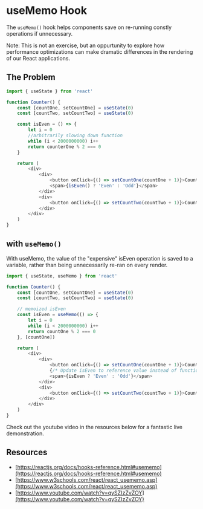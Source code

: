 # useMemo Hook

The `useMemo()` hook helps components save on re-running constly operations if unnecessary. 

Note: This is not an exercise, but an oppurtunity to explore how performance optimizations can make dramatic differences in the rendering of our React applications. 

## The Problem

``` js
import { useState } from 'react'

function Counter() {
    const [countOne, setCountOne] = useState(0)
    const [countTwo, setCountTwo] = useState(0)

    const isEven = () => {
        let i = 0
        //arbitrarily slowing down function
        while (i < 2000000000) i++
        return counterOne % 2 === 0
    }

    return (
        <div>
            <div>
                <button onClick={() => setCountOne(countOne + 1)}>Count One - {countOne}</button>
                <span>{isEven() ? 'Even' : 'Odd'}</span>
            </div>
            <div>
                <button onClick={() => setCountTwo(countTwo + 1)}>Count Two - {countTwo}</button>
            </div>
        </div>
    )
}
```

## with `useMemo()`

With useMemo, the value of the "expensive" isEven operation is saved to a variable, rather than being unnecessarily re-ran on every render.

``` js
import { useState, useMemo } from 'react'

function Counter() {
    const [countOne, setCountOne] = useState(0)
    const [countTwo, setCountTwo] = useState(0)

    // memoized isEven
    const isEven = useMemo(() => {
        let i = 0
        while (i < 2000000000) i++
        return countOne % 2 === 0
    }, [countOne])

    return (
        <div>
            <div>
                <button onClick={() => setCountOne(countOne + 1)}>Count One - {countOne}</button>
                {/* Update isEven to reference value instead of function*/}
                <span>{isEven ? 'Even' : 'Odd'}</span>
            </div>
            <div>
                <button onClick={() => setCountTwo(countTwo + 1)}>Count Two - {countTwo}</button>
            </div>
        </div>
    )
}
```

Check out the youtube video in the resources below for a fantastic live demonstration.

## Resources

* [https://reactjs.org/docs/hooks-reference.html#usememo](https://reactjs.org/docs/hooks-reference.html#usememo)
* [https://www.w3schools.com/react/react_usememo.asp](https://www.w3schools.com/react/react_usememo.asp)
* [https://www.youtube.com/watch?v=qySZIzZvZOY](https://www.youtube.com/watch?v=qySZIzZvZOY)
